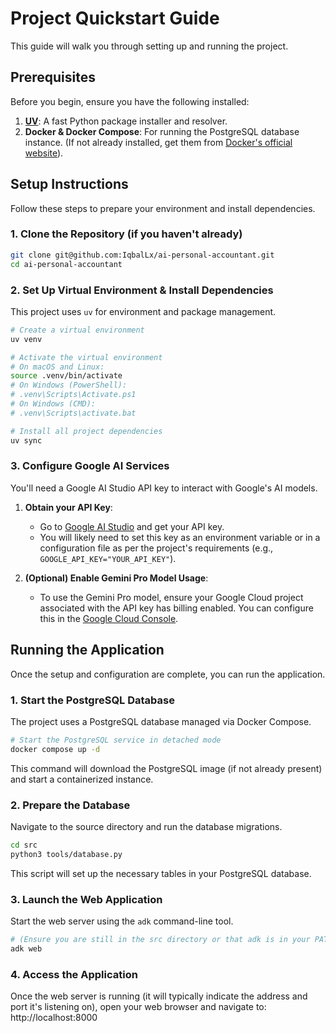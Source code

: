 # Project Quickstart Guide

This guide will walk you through setting up and running the project.

## Prerequisites

Before you begin, ensure you have the following installed:

1.  **[UV](https://astral.sh/uv)**: A fast Python package installer and resolver.
2.  **Docker & Docker Compose**: For running the PostgreSQL database instance. (If not already installed, get them from [Docker's official website](https://www.docker.com/get-started)).

## Setup Instructions

Follow these steps to prepare your environment and install dependencies.

### 1. Clone the Repository (if you haven't already)

```bash
git clone git@github.com:IqbalLx/ai-personal-accountant.git
cd ai-personal-accountant
```

### 2\. Set Up Virtual Environment & Install Dependencies

This project uses `uv` for environment and package management.

```bash
# Create a virtual environment
uv venv

# Activate the virtual environment
# On macOS and Linux:
source .venv/bin/activate
# On Windows (PowerShell):
# .venv\Scripts\Activate.ps1
# On Windows (CMD):
# .venv\Scripts\activate.bat

# Install all project dependencies
uv sync
```

### 3\. Configure Google AI Services

You'll need a Google AI Studio API key to interact with Google's AI models.

1.  **Obtain your API Key**:

    - Go to [Google AI Studio](https://aistudio.google.com) and get your API key.
    - You will likely need to set this key as an environment variable or in a configuration file as per the project's requirements (e.g., `GOOGLE_API_KEY="YOUR_API_KEY"`).

2.  **(Optional) Enable Gemini Pro Model Usage**:

    - To use the Gemini Pro model, ensure your Google Cloud project associated with the API key has billing enabled. You can configure this in the [Google Cloud Console](https://console.cloud.google.com/).

## Running the Application

Once the setup and configuration are complete, you can run the application.

### 1\. Start the PostgreSQL Database

The project uses a PostgreSQL database managed via Docker Compose.

```bash
# Start the PostgreSQL service in detached mode
docker compose up -d
```

This command will download the PostgreSQL image (if not already present) and start a containerized instance.

### 2\. Prepare the Database

Navigate to the source directory and run the database migrations.

```bash
cd src
python3 tools/database.py
```

This script will set up the necessary tables in your PostgreSQL database.

### 3\. Launch the Web Application

Start the web server using the `adk` command-line tool.

```bash
# (Ensure you are still in the src directory or that adk is in your PATH)
adk web
```

### 4\. Access the Application

Once the web server is running (it will typically indicate the address and port it's listening on), open your web browser and navigate to: http://localhost:8000
